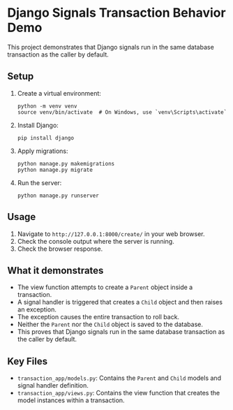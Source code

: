 # Django Signals Transaction Behavior Demo

This project demonstrates that Django signals run in the same database transaction as the caller by default.

## Setup

1. Create a virtual environment:
   ```
   python -m venv venv
   source venv/bin/activate  # On Windows, use `venv\Scripts\activate`
   ```

2. Install Django:
   ```
   pip install django
   ```

3. Apply migrations:
   ```
   python manage.py makemigrations
   python manage.py migrate
   ```

4. Run the server:
   ```
   python manage.py runserver
   ```

## Usage

1. Navigate to `http://127.0.0.1:8000/create/` in your web browser.
2. Check the console output where the server is running.
3. Check the browser response.

## What it demonstrates

- The view function attempts to create a `Parent` object inside a transaction.
- A signal handler is triggered that creates a `Child` object and then raises an exception.
- The exception causes the entire transaction to roll back.
- Neither the `Parent` nor the `Child` object is saved to the database.
- This proves that Django signals run in the same database transaction as the caller by default.

## Key Files

- `transaction_app/models.py`: Contains the `Parent` and `Child` models and signal handler definition.
- `transaction_app/views.py`: Contains the view function that creates the model instances within a transaction.